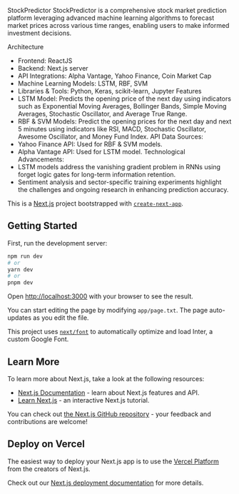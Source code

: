 StockPredictor
StockPredictor is a comprehensive stock market prediction platform leveraging advanced machine learning algorithms to forecast market prices across various time ranges, enabling users to make informed investment decisions.

Architecture
- Frontend: ReactJS
- Backend: Next.js server
- API Integrations: Alpha Vantage, Yahoo Finance, Coin Market Cap
- Machine Learning Models: LSTM, RBF, SVM
- Libraries & Tools: Python, Keras, scikit-learn, Jupyter
Features
- LSTM Model: Predicts the opening price of the next day using indicators such as Exponential Moving Averages, Bollinger Bands, Simple Moving Averages, Stochastic Oscillator, and Average True Range.
- RBF & SVM Models: Predict the opening prices for the next day and next 5 minutes using indicators like RSI, MACD, Stochastic Oscillator, Awesome Oscillator, and Money Fund Index.
API Data Sources:
- Yahoo Finance API: Used for RBF & SVM models.
- Alpha Vantage API: Used for LSTM model.
Technological Advancements:
- LSTM models address the vanishing gradient problem in RNNs using forget logic gates for long-term information retention.
- Sentiment analysis and sector-specific training experiments highlight the challenges and ongoing research in enhancing prediction accuracy.


This is a [Next.js](https://nextjs.org/) project bootstrapped with [`create-next-app`](https://github.com/vercel/next.js/tree/canary/packages/create-next-app).

## Getting Started

First, run the development server:

```bash
npm run dev
# or
yarn dev
# or
pnpm dev
```

Open [http://localhost:3000](http://localhost:3000) with your browser to see the result.

You can start editing the page by modifying `app/page.txt`. The page auto-updates as you edit the file.

This project uses [`next/font`](https://nextjs.org/docs/basic-features/font-optimization) to automatically optimize and load Inter, a custom Google Font.

## Learn More

To learn more about Next.js, take a look at the following resources:

- [Next.js Documentation](https://nextjs.org/docs) - learn about Next.js features and API.
- [Learn Next.js](https://nextjs.org/learn) - an interactive Next.js tutorial.

You can check out [the Next.js GitHub repository](https://github.com/vercel/next.js/) - your feedback and contributions are welcome!

## Deploy on Vercel

The easiest way to deploy your Next.js app is to use the [Vercel Platform](https://vercel.com/new?utm_medium=default-template&filter=next.js&utm_source=create-next-app&utm_campaign=create-next-app-readme) from the creators of Next.js.

Check out our [Next.js deployment documentation](https://nextjs.org/docs/deployment) for more details.
